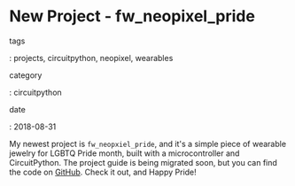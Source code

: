 New Project - fw\_neopixel\_pride
=================================

tags

:   projects, circuitpython, neopixel, wearables

category

:   circuitpython

date

:   2018-08-31

My newest project is `fw_neopxiel_pride`, and it's a simple piece of
wearable jewelry for LGBTQ Pride month, built with a microcontroller and
CircuitPython. The project guide is being migrated soon, but you can
find the code on
[GitHub](https://github.com/tammymakesthings/fw_neopixel_pride). Check
it out, and Happy Pride!
